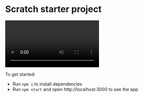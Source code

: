 # Scratch starter project

![Video](./src/video.mp4)

To get started:

- Run `npm i` to install dependencies
- Run `npm start` and open http://localhost:3000 to see the app
